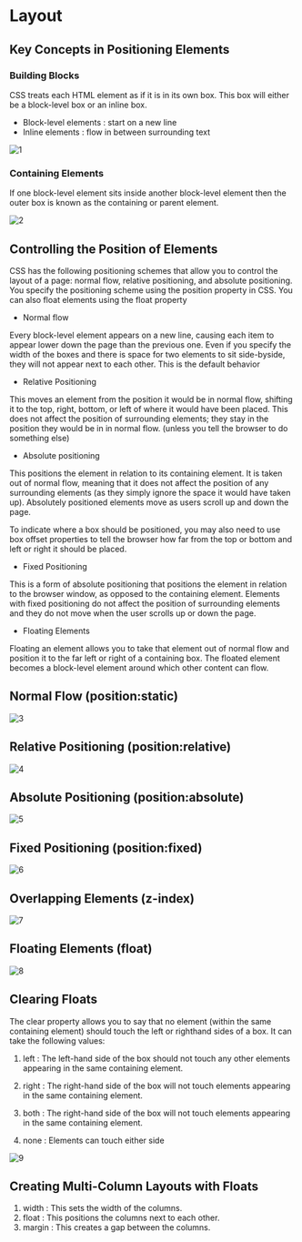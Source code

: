 # Layout
## Key Concepts in Positioning Elements
### Building Blocks
CSS treats each HTML element as if it is in its
own box. This box will either be a block-level
box or an inline box.

* Block-level elements : start on a new line
* Inline elements : flow in between surrounding text

![1](https://www7.0zz0.com/2021/03/08/21/543121972.png)


### Containing Elements
If one block-level element sits inside another
block-level element then the outer box is
known as the containing or parent element.

![2](https://www8.0zz0.com/2021/03/08/21/152105705.png)

## Controlling the Position of Elements
CSS has the following positioning schemes that allow you to control
the layout of a page: normal flow, relative positioning, and absolute
positioning. You specify the positioning scheme using the position
property in CSS. You can also float elements using the float property

* Normal flow

Every block-level element
appears on a new line, causing
each item to appear lower down
the page than the previous one.
Even if you specify the width
of the boxes and there is space
for two elements to sit side-byside, they will not appear next
to each other. This is the default
behavior

* Relative Positioning

This moves an element from the
position it would be in normal
flow, shifting it to the top, right,
bottom, or left of where it
would have been placed. This
does not affect the position of
surrounding elements; they stay
in the position they would be in
in normal flow. (unless you tell the
browser to do something else)

* Absolute positioning

This positions the element
in relation to its containing
element. It is taken out of
normal flow, meaning that it
does not affect the position
of any surrounding elements
(as they simply ignore the
space it would have taken up).
Absolutely positioned elements
move as users scroll up and
down the page.

To indicate where a box should be positioned, you may also need to use
box offset properties to tell the browser how far from the top or bottom
and left or right it should be placed.

* Fixed Positioning

This is a form of absolute
positioning that positions
the element in relation to the
browser window, as opposed
to the containing element.
Elements with fixed positioning
do not affect the position of
surrounding elements and they
do not move when the user
scrolls up or down the page.

* Floating Elements

Floating an element allows
you to take that element out
of normal flow and position
it to the far left or right of a
containing box. The floated
element becomes a block-level
element around which other
content can flow.

## Normal Flow (position:static)

![3](https://www9.0zz0.com/2021/03/08/21/102673918.png)

## Relative Positioning (position:relative)

![4](https://www9.0zz0.com/2021/03/08/21/620953368.png)

## Absolute Positioning (position:absolute)

![5](https://www9.0zz0.com/2021/03/08/21/740876620.png)

## Fixed Positioning (position:fixed)

![6](https://www9.0zz0.com/2021/03/08/21/685108988.png)

##  Overlapping Elements (z-index)

![7](https://www9.0zz0.com/2021/03/08/22/760703506.png)

## Floating Elements (float)

![8](https://www9.0zz0.com/2021/03/08/22/750934308.png)

## Clearing Floats
The clear property allows you
to say that no element (within
the same containing element)
should touch the left or righthand sides of a box. It can take
the following values:

1. left : The left-hand side of the box
should not touch any other
elements appearing in the same
containing element.

2. right : The right-hand side of the
box will not touch elements
appearing in the same containing
element.

3. both : The right-hand side of the
box will not touch elements
appearing in the same containing
element.

4. none : Elements can touch either side

![9](https://www12.0zz0.com/2021/03/08/22/390205062.png)

## Creating Multi-Column Layouts with Floats

1. width : This sets the width of the
columns.
2. float : This positions the columns next
to each other.
3. margin : This creates a gap between the
columns.



